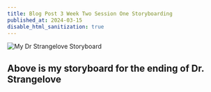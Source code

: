 ```yaml
---
title: Blog Post 3 Week Two Session One Storyboarding
published_at: 2024-03-15
disable_html_sanitization: true
---
```

![My Dr Strangelove Storyboard](/w02s1/storyboard_strangelove.jpg)
## Above is my storyboard for the ending of Dr. Strangelove
